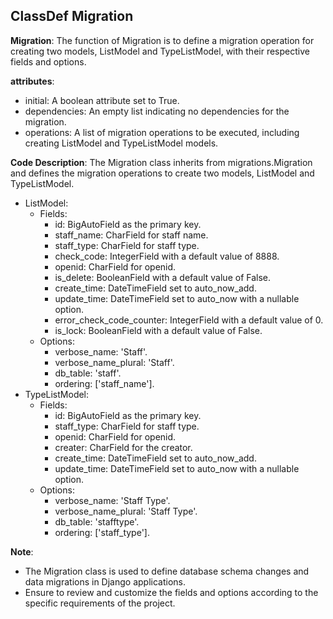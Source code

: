 ## ClassDef Migration
**Migration**: The function of Migration is to define a migration operation for creating two models, ListModel and TypeListModel, with their respective fields and options.

**attributes**:
- initial: A boolean attribute set to True.
- dependencies: An empty list indicating no dependencies for the migration.
- operations: A list of migration operations to be executed, including creating ListModel and TypeListModel models.

**Code Description**:
The Migration class inherits from migrations.Migration and defines the migration operations to create two models, ListModel and TypeListModel. 
- ListModel:
    - Fields:
        - id: BigAutoField as the primary key.
        - staff_name: CharField for staff name.
        - staff_type: CharField for staff type.
        - check_code: IntegerField with a default value of 8888.
        - openid: CharField for openid.
        - is_delete: BooleanField with a default value of False.
        - create_time: DateTimeField set to auto_now_add.
        - update_time: DateTimeField set to auto_now with a nullable option.
        - error_check_code_counter: IntegerField with a default value of 0.
        - is_lock: BooleanField with a default value of False.
    - Options:
        - verbose_name: 'Staff'.
        - verbose_name_plural: 'Staff'.
        - db_table: 'staff'.
        - ordering: ['staff_name'].
- TypeListModel:
    - Fields:
        - id: BigAutoField as the primary key.
        - staff_type: CharField for staff type.
        - openid: CharField for openid.
        - creater: CharField for the creator.
        - create_time: DateTimeField set to auto_now_add.
        - update_time: DateTimeField set to auto_now with a nullable option.
    - Options:
        - verbose_name: 'Staff Type'.
        - verbose_name_plural: 'Staff Type'.
        - db_table: 'stafftype'.
        - ordering: ['staff_type'].

**Note**:
- The Migration class is used to define database schema changes and data migrations in Django applications.
- Ensure to review and customize the fields and options according to the specific requirements of the project.
